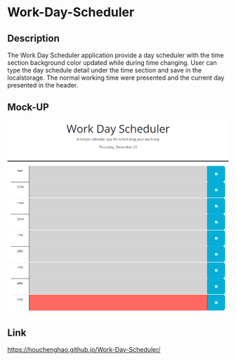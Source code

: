 # Work-Day-Scheduler

## Description
The Work Day Scheduler application provide a day scheduler with the time section background color updated while during time changing. User can type the day schedule detail under the time section and save in the localstorage. The normal working time were presented and the current day presented in the header.

## Mock-UP

![](/Images/Screenshot.PNG)

## Link
https://houchenghao.github.io/Work-Day-Scheduler/